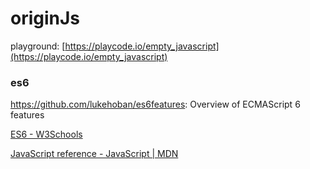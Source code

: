 # originJs
playground: [https://playcode.io/empty_javascript](https://playcode.io/empty_javascript)

### es6

https://github.com/lukehoban/es6features: Overview of ECMAScript 6 features

[ES6 - W3Schools](https://www.w3schools.com/js/js_es6.asp)

[JavaScript reference - JavaScript | MDN](https://developer.mozilla.org/en-US/docs/Web/JavaScript/Reference)
